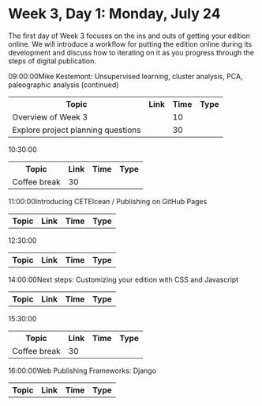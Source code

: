 # Week 3, Day 1: Monday, July 24
The first day of Week 3 focuses on the ins and outs of getting your edition online. We will introduce a workflow for putting the edition online during its development and discuss how to iterating on it as you progress through the steps of digital publication.
<td>09:00:00</td><td>Mike Kestemont: Unsupervised learning, cluster analysis, PCA, paleographic
                    analysis (continued)</td><table><tr><th>Topic</th><th>Link</th><th>Time</th><th>Type</th></tr><tr><td>Overview of Week 3</td><td><a href=""></a></td><td>10</td><td></td></tr><tr><td>Explore project planning questions</td><td><a href=""></a></td><td>30</td><td></td></tr></table>
<td>10:30:00</td><td></td><table><tr><th>Topic</th><th>Link</th><th>Time</th><th>Type</th></tr><tr><td>Coffee break</td><td>30</td><td></td></tr></table>
<td>11:00:00</td><td>Introducing CETEIcean / Publishing on GitHub Pages</td><table><tr><th>Topic</th><th>Link</th><th>Time</th><th>Type</th></tr></table>
<td>12:30:00</td><td></td><table><tr><th>Topic</th><th>Link</th><th>Time</th><th>Type</th></tr></table>
<td>14:00:00</td><td>Next steps: Customizing your edition with CSS and Javascript</td><table><tr><th>Topic</th><th>Link</th><th>Time</th><th>Type</th></tr></table>
<td>15:30:00</td><td></td><table><tr><th>Topic</th><th>Link</th><th>Time</th><th>Type</th></tr><tr><td>Coffee break</td><td>30</td><td></td></tr></table>
<td>16:00:00</td><td>Web Publishing Frameworks: Django</td><table><tr><th>Topic</th><th>Link</th><th>Time</th><th>Type</th></tr></table>
